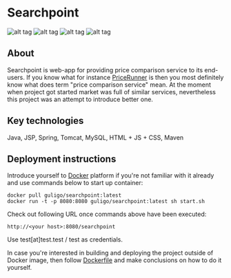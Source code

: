 # Searchpoint

![alt tag](https://raw.githubusercontent.com/guligo/docker-images/master/searchpoint/searchpoint.png)
![alt tag](https://raw.githubusercontent.com/guligo/docker-images/master/searchpoint/searchpoint-2.png)
![alt tag](https://raw.githubusercontent.com/guligo/docker-images/master/searchpoint/searchpoint-3.png)
![alt tag](https://raw.githubusercontent.com/guligo/docker-images/master/searchpoint/searchpoint-5.png)

## About

Searchpoint is web-app for providing price comparison service to its end-users. If you know what for instance [PriceRunner](http://www.pricerunner.com) is then you most definitely know what does term "price comparison service" mean. At the moment when project got started market was full of similar services, nevertheless this project was an attempt to introduce better one.

## Key technologies

Java, JSP, Spring, Tomcat, MySQL, HTML + JS + CSS, Maven

## Deployment instructions

Introduce yourself to [Docker](https://www.docker.com) platform if you're not familiar with it already and use commands below to start up container:

```
docker pull guligo/searchpoint:latest
docker run -t -p 8080:8080 guligo/searchpoint:latest sh start.sh
```

Check out following URL once commands above have been executed:

```
http://<your host>:8080/searchpoint
```

Use test[at]test.test / test as credentials.

In case you're interested in building and deploying the project outside of Docker image, then follow [Dockerfile](https://github.com/guligo/docker-images/blob/master/searchpoint/Dockerfile) and make conclusions on how to do it yourself.
